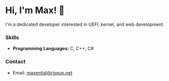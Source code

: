# Hi, I'm Max! 👋

I'm a dedicated developer interested in UEFI, kernel, and web development.

### Skills
- **Programming Languages:** C, C++, C#

### Contact
- Email: [maxential@riseup.net](mailto:maxential@riseup.net)
